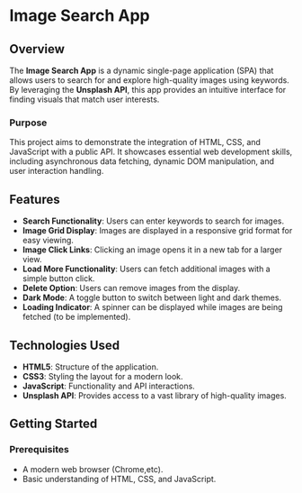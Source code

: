 # Image Search App

## Overview
The **Image Search App** is a dynamic single-page application (SPA) that allows users to search for and explore high-quality images using keywords. By leveraging the **Unsplash API**, this app provides an intuitive interface for finding visuals that match user interests.

### Purpose
This project aims to demonstrate the integration of HTML, CSS, and JavaScript with a public API. It showcases essential web development skills, including asynchronous data fetching, dynamic DOM manipulation, and user interaction handling.

## Features
- **Search Functionality**: Users can enter keywords to search for images.
- **Image Grid Display**: Images are displayed in a responsive grid format for easy viewing.
- **Image Click Links**: Clicking an image opens it in a new tab for a larger view.
- **Load More Functionality**: Users can fetch additional images with a simple button click.
- **Delete Option**: Users can remove images from the display.
- **Dark Mode**: A toggle button to switch between light and dark themes.
- **Loading Indicator**: A spinner can be displayed while images are being fetched (to be implemented).

## Technologies Used
- **HTML5**: Structure of the application.
- **CSS3**: Styling the layout for a modern look.
- **JavaScript**: Functionality and API interactions.
- **Unsplash API**: Provides access to a vast library of high-quality images.

## Getting Started

### Prerequisites
- A modern web browser (Chrome,etc).
- Basic understanding of HTML, CSS, and JavaScript.

